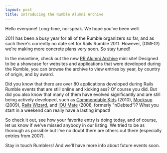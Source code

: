 ```yaml
---
layout: post
title: Introducing the Rumble Alumni Archive
---
```


Hello everyone! Long-time, no-speak. We hope you've been well.

2011 has been a busy year for all of the Rumble organizers so far, and
as such there's currently no date set for Rails Rumble 2011. However,
(OMFG!) we're making more concrete plans very soon. So stay tuned!

In the meantime, check out the new
<a href="http://archive.railsrumble.com">RR Alumni Archive</a> mini site!
Designed to be a showcase for websites and applications that were developed
during the Rumble, you can browse the archive to view entries by year,
by country of origin, and by award.

Did you know that there are over 80 applications developed during Rails
Rumble events that are still online and kicking ass? Of course you did.
But did you also know that many of them have evolved significantly and
are still being actively developed, such as
<a href="http://www.commendablekids.com/">Commendable Kids</a> (2010),
<a href="http://mocksup.com/">Mocksup</a> (2009),
<a href="http://railswizard.org/">Rails Wizard</a>, and
<a href="http://ioumate.com">IOU Mate</a> (2008, formerly "nDebted")?
What you start in a weekend can really have a lasting impact!

So check it out, see how your favorite entry is doing today, and of
course, let us know if we've missed anybody in our listing. We tried to be
as thorough as possible but I've no doubt there are others out there
(especially entries from 2007).

Stay in touch Rumblers! And we'll have more info about future events
soon.
